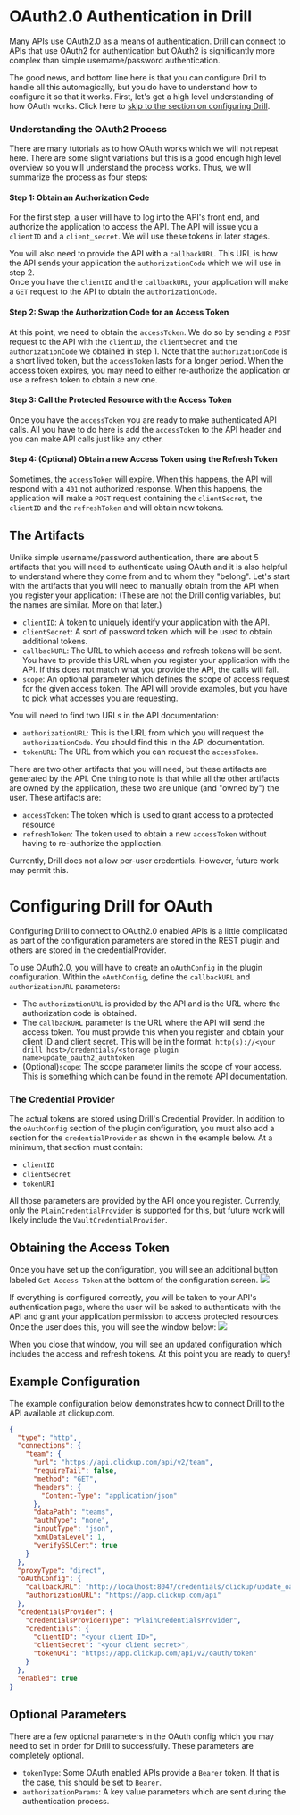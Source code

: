 # OAuth2.0 Authentication in Drill
Many APIs use OAuth2.0 as a means of authentication. Drill can connect to APIs that use OAuth2 for authentication but OAuth2 is significantly more complex than simple 
username/password authentication.

The good news, and bottom line here is that you can configure Drill to handle all this automagically, but you do have to understand how to configure it so that it works. First, 
let's get a high level understanding of how OAuth works.  Click here to [skip to the section on configuring Drill](#configure-drill).

### Understanding the OAuth2 Process
There are many tutorials as to how OAuth works which we will not repeat here.  There are some slight variations but this is a good enough high level overview so you will understand the process works. 
Thus, we will summarize the process as four steps:

#### Step 1:  Obtain an Authorization Code
For the first step, a user will have to log into the API's front end, and authorize the application to access the API.  The API will issue you a `clientID` and a 
`client_secret`.  We will use these tokens in later stages.  

You will also need to provide the API with a `callbackURL`.  This URL is how the API sends your application the `authorizationCode` which we will use in step 2.  
Once you have the `clientID` and the `callbackURL`, your application will make a `GET` request to the API to obtain the `authorizationCode`. 

#### Step 2:  Swap the Authorization Code for an Access Token
At this point, we need to obtain the `accessToken`.  We do so by sending a `POST` request to the API with the `clientID`, the `clientSecret` and the `authorizationCode` we 
obtained in step 1.  Note that the `authorizationCode` is a short lived token, but the `accessToken` lasts for a longer period.  When the access token expires, you may need to 
either re-authorize the application or use a refresh token to obtain a new one.

#### Step 3:  Call the Protected Resource with the Access Token
Once you have the `accessToken` you are ready to make authenticated API calls. All you have to do here is add the `accessToken` to the API header and you can make API calls 
just like any other. 

#### Step 4: (Optional) Obtain a new Access Token using the Refresh Token
Sometimes, the `accessToken` will expire.  When this happens, the API will respond with a `401` not authorized response. When this happens, the application will make a `POST` 
request containing the `clientSecret`, the `clientID` and the `refreshToken` and will obtain new tokens.

## The Artifacts
Unlike simple username/password authentication, there are about 5 artifacts that you will need to authenticate using OAuth and it is also helpful to understand where they come 
from and to whom they "belong".  Let's start with the artifacts that you will need to manually obtain from the API when you register your application:  (These are not the Drill 
config variables, but the names are similar.  More on that later.)
* `clientID`:  A token to uniquely identify your application with the API.
* `clientSecret`:  A sort of password token which will be used to obtain additional tokens.
* `callbackURL`:  The URL to which access and refresh tokens will be sent. You have to provide this URL when you register your application with the API.  If this does not match 
  what you provide the API, the calls will fail.
* `scope`:  An optional parameter which defines the scope of access request for the given access token. The API will provide examples, but you have to pick what accesses you 
  are requesting.

You will need to find two URLs in the API documentation:

* `authorizationURL`:  This is the URL from which you will request the `authorizationCode`.  You should find this in the API documentation.
* `tokenURL`: The URL from which you can request the `accessToken`. 

There are two other artifacts that you will need, but these artifacts are generated by the API.  One thing to note is that while all the other artifacts are owned by the 
application, these two are unique (and "owned by") the user.  These artifacts are:
* `accessToken`: The token which is used to grant access to a protected resource
* `refreshToken`: The token used to obtain a new `accessToken` without having to re-authorize the application.

Currently, Drill does not allow per-user credentials.  However, future work may permit this.

<h1 id="configure-drill">Configuring Drill for OAuth</h1>
Configuring Drill to connect to OAuth2.0 enabled APIs is a little complicated as part of the configuration parameters are stored in the REST plugin and others are stored in the 
credentialProvider.

To use OAuth2.0, you will have to create an `oAuthConfig` in the plugin configuration.  Within the `oAuthConfig`, define the `callbackURL` and `authorizationURL` parameters:
* The `authorizationURL` is provided by the API and is the URL where the authorization code is obtained. 
* The `callbackURL` parameter is the URL where the API will send the access token.  You must provide this when you register and obtain your client ID and client secret.  This 
  will be in the format: `http(s)://<your drill host>/credentials/<storage plugin name>update_oauth2_authtoken`
* (Optional)`scope`: The scope parameter limits the scope of your access.  This is something which can be found in the remote API documentation.

### The Credential Provider
The actual tokens are stored using Drill's Credential Provider.  In addition to the `oAuthConfig` section of the plugin configuration, you must also add a section for the 
`credentialProvider` as shown in the example below.  At a minimum, that section must contain:
* `clientID`
* `clientSecret`
* `tokenURI`

All those parameters are provided by the API once you register.  Currently, only the `PlainCredentialProvider` is supported for this, but future work will likely include the 
`VaultCredentialProvider`.  

## Obtaining the Access Token
Once you have set up the configuration, you will see an additional button labeled `Get Access Token` at the bottom of the configuration screen.
<img src="images/get_access_token.png" />

If everything is configured correctly, you will be taken to your API's authentication page, where the user will be asked to authenticate with the API and grant your application 
permission to access protected resources.  Once the user does this, you will see the window below:
<img src="images/access_token.png" />

When you close that window, you will see an updated configuration which includes the access and refresh tokens.  At this point you are ready to query!

## Example Configuration
The example configuration below demonstrates how to connect Drill to the API available at clickup.com.
```json
{
  "type": "http",
  "connections": {
    "team": {
      "url": "https://api.clickup.com/api/v2/team",
      "requireTail": false,
      "method": "GET",
      "headers": {
        "Content-Type": "application/json"
      },
      "dataPath": "teams",
      "authType": "none",
      "inputType": "json",
      "xmlDataLevel": 1,
      "verifySSLCert": true
    }
  },
  "proxyType": "direct",
  "oAuthConfig": {
    "callbackURL": "http://localhost:8047/credentials/clickup/update_oath2_authtoken",
    "authorizationURL": "https://app.clickup.com/api"
  },
  "credentialsProvider": {
    "credentialsProviderType": "PlainCredentialsProvider",
    "credentials": {
      "clientID": "<your client ID>",
      "clientSecret": "<your client secret>",
      "tokenURI": "https://app.clickup.com/api/v2/oauth/token"
    }
  },
  "enabled": true
}

```

## Optional Parameters
There are a few optional parameters in the OAuth config which you may need to set in order for Drill to successfully.  These parameters are completely optional.

* `tokenType`:  Some OAuth enabled APIs provide a `Bearer` token.  If that is the case, this should be set to `Bearer`.
* `authorizationParams`:  A key value parameters which are sent during the authentication process.
